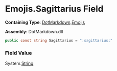 # Emojis\.Sagittarius Field

**Containing Type**: [DotMarkdown](../../README.md)\.[Emojis](../README.md)

**Assembly**: DotMarkdown\.dll

```csharp
public const string Sagittarius = ":sagittarius:"
```

### Field Value

System\.[String](https://docs.microsoft.com/en-us/dotnet/api/system.string)